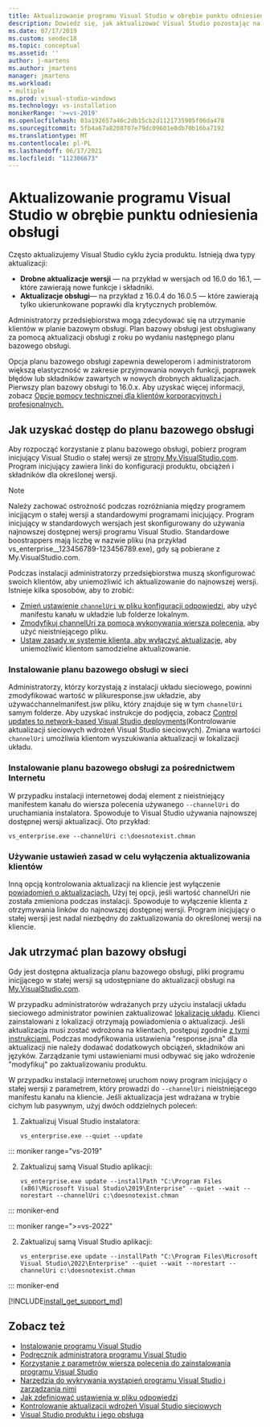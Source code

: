 ```yaml
---
title: Aktualizowanie programu Visual Studio w obrębie punktu odniesienia obsługi
description: Dowiedz się, jak aktualizować Visual Studio pozostając na planie bazowym obsługi.
ms.date: 07/17/2019
ms.custom: seodec18
ms.topic: conceptual
ms.assetid: ''
author: j-martens
ms.author: jmartens
manager: jmartens
ms.workload:
- multiple
ms.prod: visual-studio-windows
ms.technology: vs-installation
monikerRange: '>=vs-2019'
ms.openlocfilehash: 03a192657a46c2db15cb2d1121735905f06da478
ms.sourcegitcommit: 5fb4a67a8208707e79dc09601e8db70b16ba7192
ms.translationtype: MT
ms.contentlocale: pl-PL
ms.lasthandoff: 06/17/2021
ms.locfileid: "112306673"
---
```

# <a name="update-visual-studio-while-on-a-servicing-baseline"></a>Aktualizowanie programu Visual Studio w obrębie punktu odniesienia obsługi

Często aktualizujemy Visual Studio cyklu życia produktu. Istnieją dwa typy aktualizacji:

* **Drobne aktualizacje wersji** &mdash; na przykład w wersjach od 16.0 do 16.1, &mdash; które zawierają nowe funkcje i składniki.  
* **Aktualizacje obsługi**— na przykład z 16.0.4 do 16.0.5 — które zawierają tylko ukierunkowane poprawki dla krytycznych problemów.

Administratorzy przedsiębiorstwa mogą zdecydować się na utrzymanie klientów w planie bazowym obsługi. Plan bazowy obsługi jest obsługiwany za pomocą aktualizacji obsługi z roku po wydaniu następnego planu bazowego obsługi.

Opcja planu bazowego obsługi zapewnia deweloperom i administratorom większą elastyczność w zakresie przyjmowania nowych funkcji, poprawek błędów lub składników zawartych w nowych drobnych aktualizacjach. Pierwszy plan bazowy obsługi to 16.0.x. Aby uzyskać więcej informacji, zobacz [Opcje pomocy technicznej dla klientów korporacyjnych i profesjonalnych.](/visualstudio/releases/2019/servicing#support-options-for-enterprise-and-professional-customers)

## <a name="how-to-get-onto-a-servicing-baseline"></a>Jak uzyskać dostęp do planu bazowego obsługi

Aby rozpocząć korzystanie z planu bazowego obsługi, pobierz program inicjujący Visual Studio o stałej wersji ze [strony My.VisualStudio.com](https://my.visualstudio.com/Downloads?q=visual%20studio%202019%20version%2016.0). Program inicjujący zawiera linki do konfiguracji produktu, obciążeń i składników dla określonej wersji.

> [!NOTE]
> Należy zachować ostrożność podczas rozróżniania między programem inicjjącym o stałej wersji a standardowymi programami inicjujący. Program inicjujący w standardowych wersjach jest skonfigurowany do używania najnowszej dostępnej wersji programu Visual Studio. Standardowe boostrappers mają liczbę w nazwie pliku (na przykład vs_enterprise__123456789-123456789.exe), gdy są pobierane z My.VisualStudio.com.

Podczas instalacji administratorzy przedsiębiorstwa muszą skonfigurować swoich klientów, aby uniemożliwić ich aktualizowanie do najnowszej wersji. Istnieje kilka sposobów, aby to zrobić:
- [Zmień ustawienie `channelUri` w pliku konfiguracji odpowiedzi,](update-servicing-baseline.md#install-a-servicing-baseline-on-a-network) aby użyć manifestu kanału w układzie lub folderze lokalnym.
- [Zmodyfikuj channelUri za pomocą wykonywania wiersza polecenia,](update-servicing-baseline.md#install-a-servicing-baseline-via-the-internet) aby użyć nieistniejącego pliku.
- [Ustaw zasady w systemie klienta, aby wyłączyć aktualizacje](update-servicing-baseline.md#use-policy-settings-to-disable-clients-from-updating), aby uniemożliwić klientom samodzielne aktualizowanie.

### <a name="install-a-servicing-baseline-on-a-network"></a>Instalowanie planu bazowego obsługi w sieci

Administratorzy, którzy korzystają z instalacji układu sieciowego, powinni zmodyfikować wartość w plikuresponse.jsw układzie, aby używaćchannelmanifest.jsw pliku, który znajduje się w tym `channelUri` samym folderze.   Aby uzyskać instrukcje do podjęcia, zobacz [Control updates to network-based Visual Studio deployments](controlling-updates-to-visual-studio-deployments.md)(Kontrolowanie aktualizacji sieciowych wdrożeń Visual Studio sieciowych). Zmiana wartości `channelUri` umożliwia klientom wyszukiwania aktualizacji w lokalizacji układu.

### <a name="install-a-servicing-baseline-via-the-internet"></a>Instalowanie planu bazowego obsługi za pośrednictwem Internetu

W przypadku instalacji internetowej dodaj element z nieistniejący manifestem kanału do wiersza polecenia używanego `--channelUri` do uruchamiania instalatora. Spowoduje to Visual Studio używania najnowszej dostępnej wersji aktualizacji. Oto przykład:

```shell
vs_enterprise.exe --channelUri c:\doesnotexist.chman
```

### <a name="use-policy-settings-to-disable-clients-from-updating"></a>Używanie ustawień zasad w celu wyłączenia aktualizowania klientów

Inną opcją kontrolowania aktualizacji na kliencie jest wyłączenie [powiadomień o aktualizacjach.](controlling-updates-to-visual-studio-deployments.md) Użyj tej opcji, jeśli wartość channelUri nie została zmieniona podczas instalacji. Spowoduje to wyłączenie klienta z otrzymywania linków do najnowszej dostępnej wersji. Program inicjujący o stałej wersji jest nadal niezbędny do zaktualizowania do określonej wersji na kliencie.

## <a name="how-to-stay-on-a-servicing-baseline"></a>Jak utrzymać plan bazowy obsługi

Gdy jest dostępna aktualizacja planu bazowego obsługi, pliki programu inicjjącego w stałej wersji są udostępniane do aktualizacji obsługi na [My.VisualStudio.com](https://my.visualstudio.com/Downloads?q=visual%20studio%202019%20version%2016.0).

W przypadku administratorów wdrażanych przy użyciu instalacji układu sieciowego administrator powinien zaktualizować [lokalizację układu](update-a-network-installation-of-visual-studio.md). Klienci zainstalowani z lokalizacji otrzymają powiadomienia o aktualizacji. Jeśli aktualizacja musi zostać wdrożona na klientach, postępuj zgodnie [z tymi instrukcjami.](update-a-network-installation-of-visual-studio.md#deploy-an-update-to-client-machines) Podczas modyfikowania ustawienia "response.jsna" dla aktualizacji nie należy dodawać dodatkowych obciążeń, składników ani języków. Zarządzanie tymi ustawieniami musi odbywać się jako wdrożenie "modyfikuj" po zaktualizowaniu produktu.

W przypadku instalacji internetowej uruchom nowy program inicjujący o stałej wersji z parametrem, który prowadzi do `--channelUri` nieistniejącego manifestu kanału na kliencie. Jeśli aktualizacja jest wdrażana w trybie cichym lub pasywnym, użyj dwóch oddzielnych poleceń:

1. Zaktualizuj Visual Studio instalatora:

    ```shell
    vs_enterprise.exe --quiet --update
    ```

::: moniker range="vs-2019"
 
2. Zaktualizuj samą Visual Studio aplikacji:
    ```shell
    vs_enterprise.exe update --installPath "C:\Program Files (x86)\Microsoft Visual Studio\2019\Enterprise" --quiet --wait --norestart --channelUri c:\doesnotexist.chman
    ```

::: moniker-end

::: moniker range=">=vs-2022"

2. Zaktualizuj samą Visual Studio aplikacji:
    ```shell
    vs_enterprise.exe update --installPath "C:\Program Files\Microsoft Visual Studio\2022\Enterprise" --quiet --wait --norestart --channelUri c:\doesnotexist.chman
    ```

::: moniker-end

[!INCLUDE[install_get_support_md](includes/install_get_support_md.md)]

## <a name="see-also"></a>Zobacz też

* [Instalowanie programu Visual Studio](install-visual-studio.md)
* [Podręcznik administratora programu Visual Studio](visual-studio-administrator-guide.md)
* [Korzystanie z parametrów wiersza polecenia do zainstalowania programu Visual Studio](use-command-line-parameters-to-install-visual-studio.md)
* [Narzędzia do wykrywania wystąpień programu Visual Studio i zarządzania nimi](tools-for-managing-visual-studio-instances.md)
* [Jak zdefiniować ustawienia w pliku odpowiedzi](automated-installation-with-response-file.md)
* [Kontrolowanie aktualizacji wdrożeń Visual Studio sieciowych](controlling-updates-to-visual-studio-deployments.md)
* [Visual Studio produktu i jego obsługa](/visualstudio/releases/2019/servicing/)
